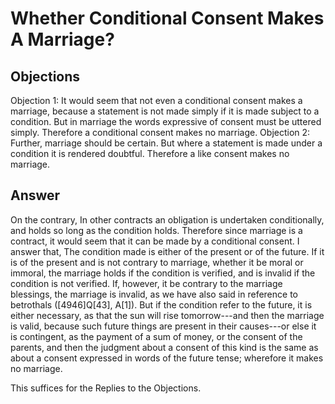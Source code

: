 # Whether Conditional Consent Makes A Marriage?
## Objections
Objection 1: It would seem that not even a conditional consent makes a marriage, because a statement is not made simply if it is made subject to a condition. But in marriage the words expressive of consent must be uttered simply. Therefore a conditional consent makes no marriage.
Objection 2: Further, marriage should be certain. But where a statement is made under a condition it is rendered doubtful. Therefore a like consent makes no marriage.
## Answer
On the contrary, In other contracts an obligation is undertaken conditionally, and holds so long as the condition holds. Therefore since marriage is a contract, it would seem that it can be made by a conditional consent.
I answer that, The condition made is either of the present or of the future. If it is of the present and is not contrary to marriage, whether it be moral or immoral, the marriage holds if the condition is verified, and is invalid if the condition is not verified. If, however, it be contrary to the marriage blessings, the marriage is invalid, as we have also said in reference to betrothals ([4946]Q[43], A[1]). But if the condition refer to the future, it is either necessary, as that the sun will rise tomorrow---and then the marriage is valid, because such future things are present in their causes---or else it is contingent, as the payment of a sum of money, or the consent of the parents, and then the judgment about a consent of this kind is the same as about a consent expressed in words of the future tense; wherefore it makes no marriage.

This suffices for the Replies to the Objections.